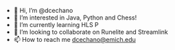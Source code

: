 - 👋 Hi, I’m @dcechano
- 👀 I’m interested in Java, Python and Chess!
- 🌱 I’m currently learning HLS P
- 💞️ I’m looking to collaborate on Runelite and Streamlink
- 📫 How to reach me dcechano@emich.edu

<!---
dcechano/dcechano is a ✨ special ✨ repository because its `README.md` (this file) appears on your GitHub profile.
You can click the Preview link to take a look at your changes.
--->
